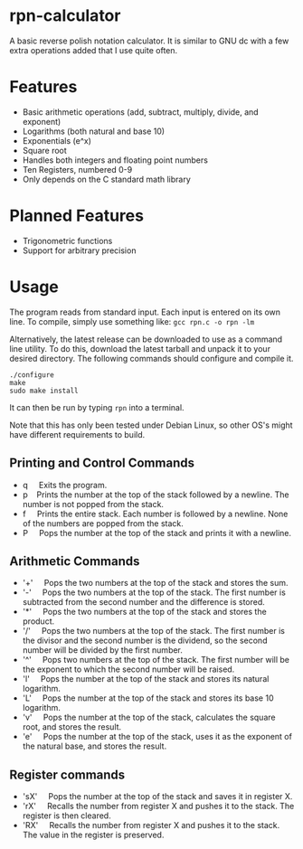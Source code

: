 # rpn-calculator
A basic reverse polish notation calculator. It is similar to GNU dc with a few
extra operations added that I use quite often.

# Features
* Basic arithmetic operations (add, subtract, multiply, divide, and exponent)
* Logarithms (both natural and base 10)
* Exponentials (e^x)
* Square root
* Handles both integers and floating point numbers
* Ten Registers, numbered 0-9
* Only depends on the C standard math library

# Planned Features
* Trigonometric functions
* Support for arbitrary precision

# Usage
The program reads from standard input. Each input is entered on its own line. To compile, simply use something like:
`gcc rpn.c -o rpn -lm`

Alternatively, the latest release can be downloaded to use as a command line utility. To do this, download the latest tarball
and unpack it to your desired directory. The following commands should configure and compile it.
```
./configure
make
sudo make install
```

It can then be run by typing `rpn` into a terminal.

Note that this has only been tested under Debian Linux, so other OS's might have different requirements to build.

## Printing and Control Commands
* q &nbsp; &nbsp; Exits the program.
* p  &nbsp; &nbsp;Prints the number at the top of the stack followed by a newline. The number is not popped from the stack.
* f &nbsp; &nbsp; Prints the entire stack. Each number is followed by a newline. None of the numbers are popped from the stack.
* P &nbsp; &nbsp; Pops the number at the top of the stack and prints it with a newline.

## Arithmetic Commands
* '+' &nbsp; &nbsp; Pops the two numbers at the top of the stack and stores the sum.
* '-' &nbsp; &nbsp; Pops the two numbers at the top of the stack. The first number is subtracted from the second number and the difference is stored.
* '*' &nbsp; &nbsp; Pops the two numbers at the top of the stack and stores the product.
* '/' &nbsp; &nbsp; Pops the two numbers at the top of the stack. The first number is the divisor and the second number is the dividend, so the second number will be divided by the first number.
* '^' &nbsp; &nbsp; Pops two numbers at the top of the stack. The first number will be the exponent to which the second number will be raised.
* 'l' &nbsp; &nbsp; Pops the number at the top of the stack and stores its natural logarithm.
* 'L' &nbsp; &nbsp; Pops the number at the top of the stack and stores its base 10 logarithm.
* 'v' &nbsp; &nbsp; Pops the number at the top of the stack, calculates the square root, and stores the result.
* 'e' &nbsp; &nbsp; Pops the number at the top of the stack, uses it as the exponent of the natural base, and stores the result.

## Register commands
* 'sX' &nbsp; &nbsp; Pops the number at the top of the stack and saves it in register X.
* 'rX' &nbsp; &nbsp; Recalls the number from register X and pushes it to the stack. The register is then cleared.
* 'RX' &nbsp; &nbsp; Recalls the number from register X and pushes it to the stack. The value in the register is preserved.
